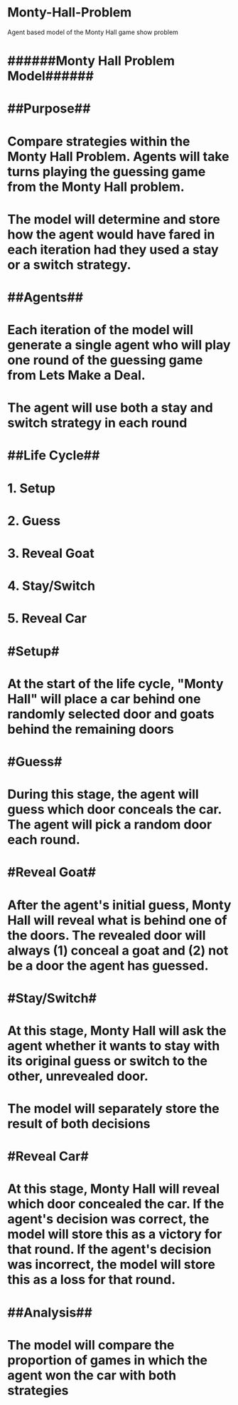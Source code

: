 # Monty-Hall-Problem
Agent based model of the Monty Hall game show problem

# ######Monty Hall Problem Model######
# 
# ##Purpose##
# Compare strategies within the Monty Hall Problem. Agents will take turns playing the guessing game from the Monty Hall problem.
# The model will determine and store how the agent would have fared in each iteration had they used a stay or a switch strategy.
# 
# ##Agents##
# Each iteration of the model will generate a single agent who will play one round of the guessing game from Lets Make a Deal.
# The agent will use both a stay and switch strategy in each round
# 
# ##Life Cycle##
# 1. Setup
# 2. Guess
# 3. Reveal Goat
# 4. Stay/Switch
# 5. Reveal Car
# 
# #Setup#
# At the start of the life cycle, "Monty Hall" will place a car behind one randomly selected door and goats behind the remaining doors
# 
# #Guess#
# During this stage, the agent will guess which door conceals the car. The agent will pick a random door each round.
# 
# #Reveal Goat#
# After the agent's initial guess, Monty Hall will reveal what is behind one of the doors. The revealed door will always (1) conceal a goat and (2) not be a door the agent has guessed.
# 
# #Stay/Switch#
# At this stage, Monty Hall will ask the agent whether it wants to stay with its original guess or switch to the other, unrevealed door.
# The model will separately store the result of both decisions
# 
# #Reveal Car#
# At this stage, Monty Hall will reveal which door concealed the car. If the agent's decision was correct, the model will store this as a victory for that round. If the agent's decision was incorrect, the model will store this as a loss for that round.
# 
# ##Analysis##
# The model will compare the proportion of games in which the agent won the car with both strategies

